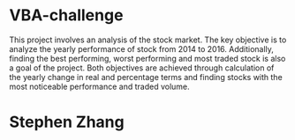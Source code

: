 # VBA-challenge
This project involves an analysis of the stock market. The key objective is to analyze the yearly performance of stock from 2014 to 2016. Additionally, finding the best performing, worst performing and most traded stock is also a goal of the project. Both objectives are achieved through calculation of the yearly change in real and percentage terms and finding stocks with the most noticeable performance and traded volume.
# Stephen Zhang
